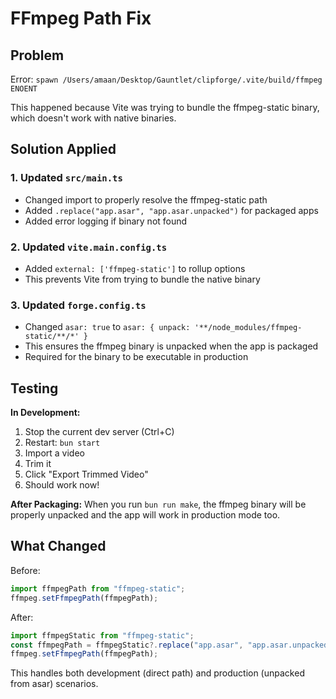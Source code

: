 # FFmpeg Path Fix

## Problem
Error: `spawn /Users/amaan/Desktop/Gauntlet/clipforge/.vite/build/ffmpeg ENOENT`

This happened because Vite was trying to bundle the ffmpeg-static binary, which doesn't work with native binaries.

## Solution Applied

### 1. Updated `src/main.ts`
- Changed import to properly resolve the ffmpeg-static path
- Added `.replace("app.asar", "app.asar.unpacked")` for packaged apps
- Added error logging if binary not found

### 2. Updated `vite.main.config.ts`
- Added `external: ['ffmpeg-static']` to rollup options
- This prevents Vite from trying to bundle the native binary

### 3. Updated `forge.config.ts`
- Changed `asar: true` to `asar: { unpack: '**/node_modules/ffmpeg-static/**/*' }`
- This ensures the ffmpeg binary is unpacked when the app is packaged
- Required for the binary to be executable in production

## Testing

**In Development:**
1. Stop the current dev server (Ctrl+C)
2. Restart: `bun start`
3. Import a video
4. Trim it
5. Click "Export Trimmed Video"
6. Should work now!

**After Packaging:**
When you run `bun run make`, the ffmpeg binary will be properly unpacked and the app will work in production mode too.

## What Changed

Before:
```typescript
import ffmpegPath from "ffmpeg-static";
ffmpeg.setFfmpegPath(ffmpegPath);
```

After:
```typescript
import ffmpegStatic from "ffmpeg-static";
const ffmpegPath = ffmpegStatic?.replace("app.asar", "app.asar.unpacked");
ffmpeg.setFfmpegPath(ffmpegPath);
```

This handles both development (direct path) and production (unpacked from asar) scenarios.

